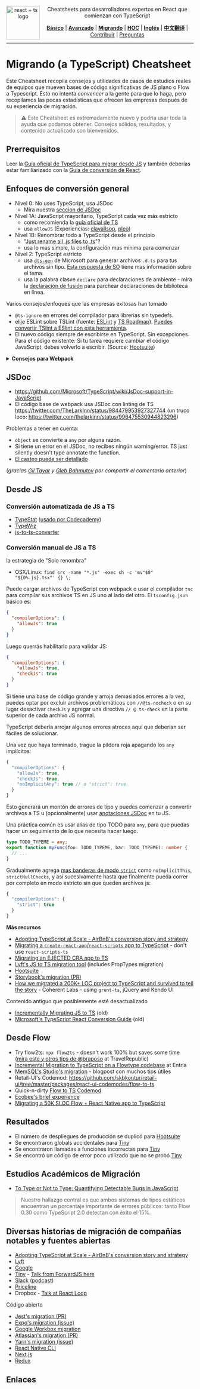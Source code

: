 <div align="center">

<a href="https://github.com/typescript-cheatsheets/react-typescript-cheatsheet/issues/81">
  <img
    height="90"
    width="90"
    alt="react + ts logo"
    src="https://user-images.githubusercontent.com/6764957/53868378-2b51fc80-3fb3-11e9-9cee-0277efe8a927.png"
    align="left"
  />
</a>

<p>Cheatsheets para desarrolladores expertos en React que comienzan con TypeScript</p>

[**Básico**](https://github.com/typescript-cheatsheets/react-typescript-cheatsheet#basic-cheatsheet-table-of-contents) |
[**Avanzado**](https://github.com/typescript-cheatsheets/react-typescript-cheatsheet-es/blob/master/AVANZADO.md) |
[**Migrando**](https://github.com/typescript-cheatsheets/react-typescript-cheatsheet/blob/master/MIGRATING.md) |
[**HOC**](https://github.com/typescript-cheatsheets/react-typescript-cheatsheet/blob/master/HOC.md) |
[**Inglés**](https://github.com/typescript-cheatsheets/react-typescript-cheatsheet) |
[**中文翻译**](https://github.com/fi3ework/blog/tree/master/react-typescript-cheatsheet-cn) |
[Contribuir](https://github.com/typescript-cheatsheets/react-typescript-cheatsheet-es/blob/master/CONTRIBUYENDO.md) |
[Preguntas](https://github.com/typescript-cheatsheets/react-typescript-cheatsheet-es/issues/new)

</div>

---

# Migrando (a TypeScript) Cheatsheet

Este Cheatsheet recopila consejos y utilidades de casos de estudios reales de equipos que mueven bases de código significativas de JS plano o Flow a Typescript. Esto no intenta _convencer_ a la gente para que lo haga, pero recopilamos las pocas estadísticas que ofrecen las empresas después de su experiencia de migración.

> ⚠️ Este Cheatsheet es extremadamente nuevo y podría usar toda la ayuda que podamos obtener. Consejos sólidos, resultados, y contenido actualizado son bienvenidos.

## Prerrequisitos

Leer la [Guía oficial de TypeScript para migrar desde JS](https://www.typescriptlang.org/docs/handbook/migrating-from-javascript.html) y también deberías estar familiarizado con la [Guía de conversión de React](https://github.com/Microsoft/TypeScript-React-Conversion-Guide#typescript-react-conversion-guide).

## Enfoques de conversión general

- Nivel 0: No uses TypeScript, usa JSDoc
  - Mira nuestra [seccion de JSDoc](#JSDoc)
- Nivel 1A: JavaScript mayoritario, TypeScript cada vez más estricto
  - como recomienda la [guía oficial de TS](https://www.typescriptlang.org/docs/handbook/migrating-from-javascript.html)
  - usa `allowJS` (Experiencias: [clayallsop][clayallsop], [pleo][pleo])
- Nivel 1B: Renombrar todo a TypeScript desde el principio
  - "[Just rename all .js files to .ts](https://twitter.com/jamonholmgren/status/1089241726303199232)"?
  - usa lo mas simple, la configuración mas mínima para comenzar
- Nivel 2: TypeScript estricto
  - usa [`dts-gen`](https://github.com/Microsoft/dts-gen) de Microsoft para generar archivos `.d.ts` para tus archivos sin tipo. [Esta respuesta de SO](https://stackoverflow.com/questions/12687779/how-do-you-produce-a-d-ts-typings-definition-file-from-an-existing-javascript) tiene mas información sobre el tema.
  - usa la palabra clasve `declare` para declaraciones de ambiente - mira la [declaración de fusión](https://github.com/typescript-cheatsheets/react-typescript-cheatsheet#troubleshooting-handbook-bugs-in-official-typings) para parchear declaraciones de biblioteca en línea.

Varios consejos/enfoques que las empresas exitosas han tomado

- `@ts-ignore` en errores del compilador para librerias sin typedefs.
- elije ESLint sobre TSLint (fuente: [ESLint](https://eslint.org/blog/2019/01/future-typescript-eslint) y [TS Roadmap](https://github.com/Microsoft/TypeScript/issues/29288)). [Puedes convertir TSlint a ESlint con esta herramienta](https://github.com/typescript-eslint/tslint-to-eslint-config).
- El nuevo código siempre de escribirse en TypeScript. Sin excepciones. Para el código existente: Si tu tarea requiere cambiar el código JavaScript, debes volverlo a escribir. (Source: [Hootsuite][hootsuite])

<details>
<summary>
<b>
Consejos para Webpack
</b>
</summary>

- webpack loader: `awesome-typescript-loader` vs `ts-loader`? (Hay un cierto desacuerdo en la comunidad sobre esto - pero lee [awesome's point of view](https://github.com/s-panferov/awesome-typescript-loader#differences-between-ts-loader))
- configuración de Webpack:

```js
module.exports = {

resolve: {
-    extensions: ['.js', '.jsx']
+    extensions: ['.ts', '.tsx', '.js', '.jsx']
},

// Soporte para source maps ('inline-source-map' también funciona)
devtool: 'source-map',

// Añadir el loader para archivos .ts.
module: {
  loaders: [{
-       test: /\.jsx?$/,
-       loader: 'babel-loader',
-       exclude: [/node_modules/],
+       test: /\.(t|j)sx?$/,
+       loader: ['awesome-typescript-loader?module=es6'],
+       exclude: [/node_modules/]
+   }, {
+       test: /\.js$/,
+       loader: 'source-map-loader',
+       enforce: 'pre'
  }]
}
};
```

Nota especial sobre `ts-loader` y librerias de terceros: https://twitter.com/acemarke/status/1091150384184229888

</details>

## JSDoc

- https://github.com/Microsoft/TypeScript/wiki/JsDoc-support-in-JavaScript
- El código base de webpack usa JSDoc con linting de TS https://twitter.com/TheLarkInn/status/984479953927327744 (un truco loco: https://twitter.com/thelarkinn/status/996475530944823296)

Problemas a tener en cuenta:

- `object` se convierte a `any` por alguna razón.
- Si tiene un error en el JSDoc, no recibes ningún warning/error. TS just silently doesn't type annotate the function.
- [El casteo puede ser detallado](https://twitter.com/bahmutov/status/1089229349637754880)

(_gracias [Gil Tayar](https://twitter.com/giltayar/status/1089228919260221441) y [Gleb Bahmutov](https://twitter.com/bahmutov/status/1089229196247908353) por compartir el comentario anterior_)

## Desde JS

### Conversión automatizada de JS a TS

- [TypeStat](https://github.com/JoshuaKGoldberg/TypeStat) ([usado por Codecademy](https://mobile.twitter.com/JoshuaKGoldberg/status/1159090281314160640))
- [TypeWiz](https://github.com/urish/typewiz)
- [js-to-ts-converter](https://github.com/gregjacobs/js-to-ts-converter)

### Conversión manual de JS a TS

la estrategia de "Solo renombra"

- OSX/Linux: `find src -name "*.js" -exec sh -c 'mv"$0" "${0%.js}.tsx"' {} \;`

Puede cargar archivos de TypeScript con webpack o usar el compilador `tsc` para compilar sus archivos TS en JS uno al lado del otro. El `tsconfig.json` básico es:

```json
{
  "compilerOptions": {
    "allowJs": true
  }
}
```

Luego querrás habilitarlo para validar JS:

```json
{
  "compilerOptions": {
    "allowJs": true,
    "checkJs": true
  }
}
```

Si tiene una base de código grande y arroja demasiados errores a la vez, puedes optar por excluir archivos problemáticos con `//@ts-nocheck` o en su lugar desactivar `checkJs` y agregar una directiva `// @ ts-check` en la parte superior de cada archivo JS normal.

TypeScript debería arrojar algunos errores atroces aquí que deberían ser fáciles de solucionar.

Una vez que haya terminado, trague la píldora roja apagando los `any` implícitos:

```js
{
  "compilerOptions": {
    "allowJs": true,
    "checkJs": true,
    "noImplicitAny": true // o "strict": true
  }
}
```

Esto generará un montón de errores de tipo y puedes comenzar a convertir archivos a TS u (opcionalmente) usar [anotaciones JSDoc](https://www.typescriptlang.org/docs/handbook/type-checking-javascript-files.html) en tu JS.

Una práctica común es usar alias de tipo TODO para `any`, para que puedas hacer un seguimiento de lo que necesita hacer luego.

```ts
type TODO_TYPEME = any;
export function myFunc(foo: TODO_TYPEME, bar: TODO_TYPEME): number {
  // ...
}
```

Gradualmente agrega [mas banderas de modo `strict`](https://www.typescriptlang.org/docs/handbook/compiler-options.html) como `noImplicitThis`, `strictNullChecks`, y así sucesivamente hasta que finalmente pueda correr por completo en modo estricto sin que queden archivos js:

```js
{
  "compilerOptions": {
    "strict": true
  }
}
```

**Más recursos**

- [Adopting TypeScript at Scale - AirBnB's conversion story and strategy](https://www.youtube.com/watch?v=P-J9Eg7hJwE)
- [Migrating a `create-react-app`/`react-scripts` app to TypeScript](https://facebook.github.io/create-react-app/docs/adding-typescript) - don't use `react-scripts-ts`
- [Migrating an EJECTED CRA app to TS](https://spin.atomicobject.com/2018/07/04/migrating-cra-typescript/)
- [Lyft's JS to TS migration tool](https://github.com/lyft/react-javascript-to-typescript-transform) (includes PropTypes migration)
- [Hootsuite][hootsuite]
- [Storybook's migration (PR)](https://github.com/storybooks/storybook/issues/5030)
- [How we migrated a 200K+ LOC project to TypeScript and survived to tell the story][coherentlabs] - Coherent Labs - using `grunt-ts`, jQuery and Kendo UI

Contenido antiguo que posiblemente esté desactualizado

- [Incrementally Migrating JS to TS][clayallsop] (old)
- [Microsoft's TypeScript React Conversion Guide][mstsreactconversionguide] (old)

## Desde Flow

- Try flow2ts: `npx flow2ts` - doesn't work 100% but saves some time ([mira este y otros tips de @braposo](https://github.com/typescript-cheatsheets/react-typescript-cheatsheet/pull/79#issuecomment-458227322) at TravelRepublic)
- [Incremental Migration to TypeScript on a Flowtype codebase][entria] at Entria
- [MemSQL's Studio's migration](https://davidgom.es/porting-30k-lines-of-code-from-flow-to-typescript/) - blogpost con muchos tips útiles
- Retail-UI's Codemod: https://github.com/skbkontur/retail-ui/tree/master/packages/react-ui-codemodes/flow-to-ts
- Quick-n-dirty [Flow to TS Codemod](https://gist.github.com/skovhus/c57367ce6ecbc3f70bb7c80f25727a11)
- [Ecobee's brief experience](https://mobile.twitter.com/alanhietala/status/1104450494754377728)
- [Migrating a 50K SLOC Flow + React Native app to TypeScript](https://blog.usejournal.com/migrating-a-flow-react-native-app-to-typescript-c74c7bceae7d)

## Resultados

- El número de despliegues de producción se duplicó para [Hootsuite][hootsuite]
- Se encontraron globals accidentales para [Tiny][tiny]
- Se encontraron llamadas a funciones incorrectas para [Tiny][tiny]
- Se encontró un código de error poco utilizado que no se probó [Tiny][tiny]

## Estudios Académicos de Migración

- [To Type or Not to Type: Quantifying Detectable Bugs in JavaScript](http://earlbarr.com/publications/typestudy.pdf)

> Nuestro hallazgo central es que ambos sistemas de tipos estáticos encuentran un porcentaje importante de errores públicos: tanto Flow 0.30 como TypeScript 2.0 detectan con éxito el 15%.

## Diversas historias de migración de compañías notables y fuentes abiertas

- [Adopting TypeScript at Scale - AirBnB's conversion story and strategy](https://www.youtube.com/watch?v=P-J9Eg7hJwE)
- [Lyft](https://eng.lyft.com/typescript-at-lyft-64f0702346ea)
- [Google](http://neugierig.org/software/blog/2018/09/typescript-at-google.html)
- [Tiny][tiny] - [Talk from ForwardJS here](https://www.slideshare.net/tiny/porting-100k-lines-of-code-to-typescript)
- [Slack](https://slack.engineering/typescript-at-slack-a81307fa288d) ([podcast](https://softwareengineeringdaily.com/2017/08/11/typescript-at-slack-with-felix-rieseberg/))
- [Priceline](https://medium.com/priceline-labs/trying-out-typescript-part-1-15a5267215b9)
- Dropbox - [Talk at React Loop](https://www.youtube.com/watch?v=veXkJq0Z2Qk)

Código abierto

- [Jest's migration (PR)](https://github.com/facebook/jest/pull/7554#issuecomment-454358729)
- [Expo's migration (issue)](https://github.com/expo/expo/issues/2164)
- [Google Workbox migration](https://github.com/GoogleChrome/workbox/pull/2058)
- [Atlassian's migration (PR)](https://github.com/atlassian/react-beautiful-dnd/issues/982)
- [Yarn's migration (issue)](https://github.com/yarnpkg/yarn/issues/6953)
- [React Native CLI](https://github.com/react-native-community/cli/issues/683)
- [Next.js](https://nextjs.org/blog/next-9)
- [Redux](https://github.com/reduxjs/redux/pull/3536)

## Enlaces

[hootsuite]: https://medium.com/hootsuite-engineering/thoughts-on-migrating-to-typescript-5e1a04288202 "Thoughts on migrating to TypeScript"
[clayallsop]: https://medium.com/@clayallsopp/incrementally-migrating-javascript-to-typescript-565020e49c88 "Incrementally Migrating JavaScript to TypeScript"
[pleo]: https://medium.com/pleo/migrating-a-babel-project-to-typescript-af6cd0b451f4 "Migrating a Babel project to TypeScript"
[mstsreactconversionguide]: https://github.com/Microsoft/TypeScript-React-Conversion-Guide "TypeScript React Conversion Guide"
[entria]: https://medium.com/entria/incremental-migration-to-typescript-on-a-flowtype-codebase-515f6490d92d "Incremental Migration to TypeScript on a Flowtype codebase"
[coherentlabs]: https://hashnode.com/post/how-we-migrated-a-200k-loc-project-to-typescript-and-survived-to-tell-the-story-ciyzhikcc0001y253w00n11yb "How we migrated a 200K+ LOC project to TypeScript and survived to tell the story"
[tiny]: https://go.tiny.cloud/blog/benefits-of-gradual-strong-typing-in-javascript/ "Benefits of gradual strong typing in JavaScript"
